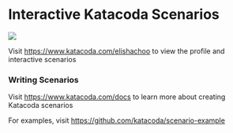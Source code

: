 # Interactive Katacoda Scenarios

[![](http://shields.katacoda.com/katacoda/elishachoo/count.svg)](https://www.katacoda.com/elishachoo "Get your profile on Katacoda.com")

Visit https://www.katacoda.com/elishachoo to view the profile and interactive scenarios

### Writing Scenarios
Visit https://www.katacoda.com/docs to learn more about creating Katacoda scenarios

For examples, visit https://github.com/katacoda/scenario-example
